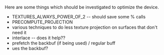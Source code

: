 Here are some things which should be investigated to optimize the device.

- TEXTURES_ALWAYS_POWER_OF_2 -- should save some % calls
- PRECOMPUTE_PROJECTION
- various techniques to do less texture projection on surfaces that don't need it
- interlace -- does it help??
- prefetch the backbuf (if being used) / regular buff
- ues the backbuf?